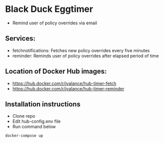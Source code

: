 # Black Duck Eggtimer
* Remind user of policy overrides via email

## Services:
* fetchnotifications: Fetches new policy overrides every five minutes
* reminder: Reminds user of policy overrides after elapsed period of time

## Location of Docker Hub images:

* https://hub.docker.com/r/jvalance/hub-timer-fetch
* https://hub.docker.com/r/jvalance/hub-timer-reminder

## Installation instructions

* Clone repo
* Edit hub-config.env file
* Run command below

```
docker-compose up
```